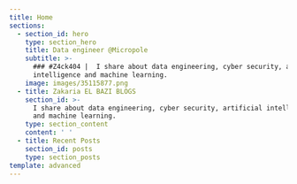 ```yaml
---
title: Home
sections:
  - section_id: hero
    type: section_hero
    title: Data engineer @Micropole
    subtitle: >-
      ### #Z4ck404 |  I share about data engineering, cyber security, artificial
      intelligence and machine learning.
    image: images/35115877.png
  - title: Zakaria EL BAZI BLOGS
    section_id: >-
      I share about data engineering, cyber security, artificial intelligence
      and machine learning.
    type: section_content
    content: ' '
  - title: Recent Posts
    section_id: posts
    type: section_posts
template: advanced
---
```

